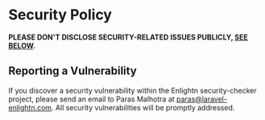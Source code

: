 # Security Policy

**PLEASE DON'T DISCLOSE SECURITY-RELATED ISSUES PUBLICLY, [SEE BELOW](#reporting-a-vulnerability).**

## Reporting a Vulnerability

If you discover a security vulnerability within the Enlightn security-checker project, please send an email to Paras
Malhotra at paras@laravel-enlightn.com. All security vulnerabilities will be promptly addressed.

